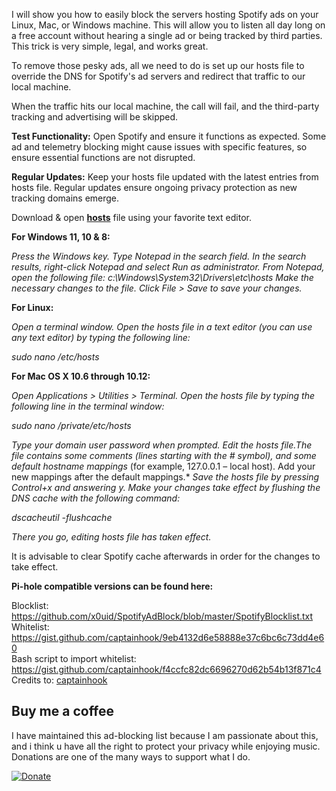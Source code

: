 I will show you how to easily block the servers hosting Spotify ads on your Linux, Mac, or Windows machine. This will allow you to listen all day long on a free account without hearing a single ad or being tracked by third parties. This trick is very simple, legal, and works great.

To remove those pesky ads, all we need to do is set up our hosts file to override the DNS for Spotify's ad servers and redirect that traffic to our local machine.

When the traffic hits our local machine, the call will fail, and the third-party tracking and advertising will be skipped.

**Test Functionality:**
Open Spotify and ensure it functions as expected. Some ad and telemetry blocking might cause issues with specific features, so ensure essential functions are not disrupted.

**Regular Updates:**
Keep your hosts file updated with the latest entries from hosts file. Regular updates ensure ongoing privacy protection as new tracking domains emerge.

Download & open [**hosts**](https://github.com/x0uid/SpotifyAdBlock/blob/master/hosts) file using your favorite text editor. 

**For Windows 11, 10 & 8:**

*Press the Windows key.*
*Type Notepad in the search field.*
*In the search results, right-click Notepad and select Run as administrator.*
*From Notepad, open the following file: c:\Windows\System32\Drivers\etc\hosts*
*Make the necessary changes to the file. Click File > Save to save your changes.*

**For Linux:**

*Open a terminal window.*
*Open the hosts file in a text editor (you can use any text editor) by typing the following line:*

*sudo nano /etc/hosts*

**For Mac OS X 10.6 through 10.12:**

*Open Applications > Utilities > Terminal.*
*Open the hosts file by typing the following line in the terminal window:*

*sudo nano /private/etc/hosts*

*Type your domain user password when prompted.*
*Edit the hosts file.The file contains some comments (lines starting with the # symbol), and some default hostname mappings* (for example, 127.0.0.1 – local host). Add your new mappings after the default mappings.*
*Save the hosts file by pressing Control+x and answering y.*
*Make your changes take effect by flushing the DNS cache with the following command:*

*dscacheutil -flushcache*

*There you go, editing hosts file has taken effect.*

It is advisable to clear Spotify cache afterwards in order for the changes to take effect.


**Pi-hole compatible versions can be found here:**

Blocklist: https://github.com/x0uid/SpotifyAdBlock/blob/master/SpotifyBlocklist.txt  
Whitelist: https://gist.github.com/captainhook/9eb4132d6e58888e37c6bc6c73dd4e60  
Bash script to import whitelist: https://gist.github.com/captainhook/f4ccfc82dc6696270d62b54b13f871c4  
Credits to: [captainhook](https://github.com/captainhook)

## Buy me a coffee
I have maintained this ad-blocking list because I am passionate about this, and i think u have all the right to protect your privacy while enjoying music. 
Donations are one of the many ways to support what I do.

[![Donate](https://img.shields.io/badge/Donate-PayPal-green.svg)](https://paypal.me/anis)
